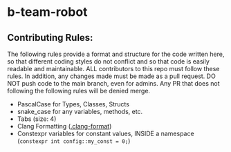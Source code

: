 # b-team-robot

## Contributing Rules:
The following rules provide a format and structure for the code written here, so that different coding styles do not conflict and so that code is easily readable and maintainable.
ALL contributors to this repo must follow these rules. In addition, any changes made must be made as a pull request. DO NOT push code to the main branch, even for admins. 
Any PR that does not following the following rules will be denied merge.
- PascalCase for Types, Classes, Structs
- snake_case for any variables, methods, etc.
- Tabs (size: 4)
- Clang Formatting ([.clang-format](/.clang-format)) 
- Constexpr variables for constant values, INSIDE a namespace (`constexpr int config::my_const = 0;`)
